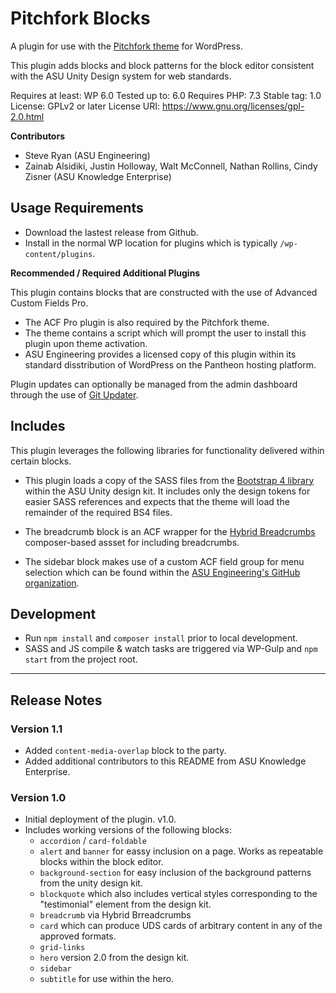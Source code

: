 # Pitchfork Blocks

A plugin for use with the [Pitchfork theme](https://github.com/asuengineering/pitchfork) for WordPress. 

This plugin adds blocks and block patterns for the block editor consistent with the ASU Unity Design system for web standards. 

Requires at least: WP 6.0
Tested up to: 6.0
Requires PHP: 7.3
Stable tag: 1.0
License: GPLv2 or later
License URI: https://www.gnu.org/licenses/gpl-2.0.html

**Contributors**

- Steve Ryan (ASU Engineering)
- Zainab Alsidiki, Justin Holloway, Walt McConnell, Nathan Rollins, Cindy Zisner (ASU Knowledge Enterprise)

## Usage Requirements

- Download the lastest release from Github.
- Install in the normal WP location for plugins which is typically `/wp-content/plugins`.

**Recommended / Required Additional Plugins**

This plugin contains blocks that are constructed with the use of Advanced Custom Fields Pro. 
- The ACF Pro plugin is also required by the Pitchfork theme.
- The theme contains a script which will prompt the user to install this plugin upon theme activation.
- ASU Engineering provides a licensed copy of this plugin within its standard disstribution of WordPress on the Pantheon hosting platform.

Plugin updates can optionally be managed from the admin dashboard through the use of [Git Updater](https://git-updater.com/). 


## Includes

This plugin leverages the following libraries for functionality delivered within certain blocks.

- This plugin loads a copy of the SASS files from the [Bootstrap 4 library](https://github.com/ASU/asu-unity-stack/tree/dev/packages/bootstrap4-theme) within the ASU Unity design kit. It includes only the design tokens for easier SASS references and expects that the theme will load the remainder of the required BS4 files.  

- The breadcrumb block is an ACF wrapper for the [Hybrid Breadcrumbs](https://github.com/themehybrid/hybrid-breadcrumbs) composer-based assset for including breadcrumbs.

- The sidebar block makes use of a custom ACF field group for menu selection which can be found within the [ASU Engineering's GitHub organization](https://github.com/asuengineering/ACF-Menu-Select). 

## Development

- Run `npm install` and `composer install` prior to local development.
- SASS and JS compile & watch tasks are triggered via WP-Gulp and `npm start` from the project root.

<hr>

## Release Notes

### Version 1.1

- Added `content-media-overlap` block to the party. 
- Added additional contributors to this README from ASU Knowledge Enterprise.

### Version 1.0

- Initial deployment of the plugin. v1.0.
- Includes working versions of the following blocks:
  - `accordion` / `card-foldable` 
  - `alert` and `banner` for eassy inclusion on a page. Works as repeatable blocks within the block editor.
  - `background-section` for easy inclusion of the background patterns from the unity design kit.
  - `blockquote` which also includes vertical styles corresponding to the "testimonial" element from the design kit.
  - `breadcrumb` via Hybrid Brreadcrumbs
  - `card` which can produce UDS cards of arbitrary content in any of the approved formats.
  - `grid-links` 
  - `hero` version 2.0 from the design kit. 
  - `sidebar` 
  - `subtitle` for use within the hero. 